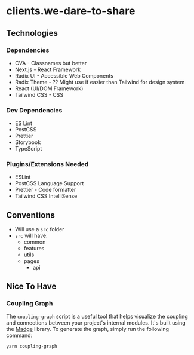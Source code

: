 # clients.we-dare-to-share

## Technologies

### Dependencies

- CVA - Classnames but better
- Next.js - React Framework
- Radix UI - Accessible Web Components
- Radix Theme - ?? Might use if easier than Tailwind for design system
- React (UI/DOM Framework)
- Tailwind CSS - CSS

### Dev Dependencies

- ES Lint
- PostCSS
- Prettier
- Storybook
- TypeScript

### Plugins/Extensions Needed

- ESLint
- PostCSS Language Support
- Prettier - Code formatter
- Tailwind CSS IntelliSense

## Conventions

- Will use a `src` folder
- `src` will have:
  - common
  - features
  - utils
  - pages
    - api

## Nice To Have

### Coupling Graph

The `coupling-graph` script is a useful tool that helps visualize the coupling and connections between your project's internal modules. It's built using the [Madge](https://github.com/pahen/madge) library. To generate the graph, simply run the following command:

```bash
yarn coupling-graph
```
